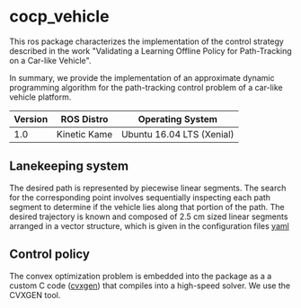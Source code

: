 # cocp_vehicle

This ros package characterizes the implementation of the control strategy described in the work "Validating a Learning Offline Policy for Path-Tracking on a Car-like Vehicle".

In summary, we provide the implementation of an approximate dynamic programming algorithm for the path-tracking control problem of a car-like vehicle platform.

Version | ROS Distro | Operating System
------------ | ------------- | ------------
1.0 | Kinetic Kame | Ubuntu 16.04 LTS (Xenial)


## Lanekeeping system

The desired path is represented by piecewise linear segments. The search for the corresponding point involves sequentially inspecting each path segment to determine if the vehicle lies along that portion of the path. The desired trajectory is known and composed of 2.5 cm sized linear segments arranged in a vector structure, which is given in the configuration files [yaml](https://github.com/alexandremr/cocp_vehicle/tree/main/config)

## Control policy
The convex optimization problem is embedded into the package as a a custom C code ([cvxgen](https://github.com/alexandremr/cocp_vehicle/tree/main/include/cvxgen)) that compiles into a high-speed solver. We use the CVXGEN tool.
